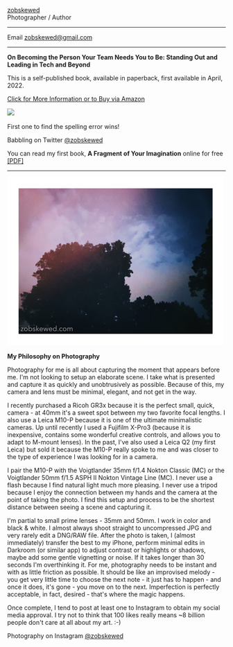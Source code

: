 [zobskewed](http://zobskewed.com)
<br />
Photographer / Author

<hr />

Email [zobskewed@gmail.com](mailto:zobskewed@gmail.com)

<hr />

<b>On Becoming the Person Your Team Needs You to Be: Standing Out and Leading in Tech and Beyond</b>

This is a self-published book, available in paperback, first available in April, 2022. 

[Click for More Information or to Buy via Amazon](http://www.amazon.com/dp/B09WQDWTZJ/ref=nosim?tag=zobskewed01-20)

[<img src="https://images-na.ssl-images-amazon.com/images/I/31q-MSswEoL._SX331_BO1,204,203,200_.jpg" height="300" />](http://www.amazon.com/dp/B09WQDWTZJ/ref=nosim?tag=zobskewed01-20)

First one to find the spelling error wins!

Babbling on Twitter [@zobskewed](http://twitter.com/zobskewed)

You can read my first book, <b>A Fragment of Your Imagination</b> online for free [[PDF]](https://vintageapple.org/macprogramming/pdf/A_Fragment_Of_Your_Imagination_1995.pdf)

<hr />

<!--![colorful_trees_and_sky_small.jpg](colorful_trees_and_sky_small.jpg)-->
<img src="colorful_trees_and_sky_small.jpg" width="500" />

<b>My Philosophy on Photography</b>

Photography for me is all about capturing the moment that appears before me. I'm not looking to setup an elaborate scene. I take what is presented and capture it as quickly and unobtrusively as possible. Because of this, my camera and lens must be minimal, elegant, and not get in the way.

I recently purchased a Ricoh GR3x because it is the perfect small, quick, camera - at 40mm it's a sweet spot between my two favorite focal lengths. I also use a Leica M10-P because it is one of the ultimate minimalistic cameras. Up until recently I used a Fujifilm X-Pro3 (because it is inexpensive, contains some wonderful creative controls, and allows you to adapt to M-mount lenses).  In the past, I've also used a Leica Q2 (my first Leica) but sold it because the M10-P really spoke to me and was closer to the type of experience I was looking for in a camera.

I pair the M10-P with the Voigtlander 35mm f/1.4 Nokton Classic (MC) or the Voigtlander 50mm f/1.5 ASPH II Nokton Vintage Line (MC). I never use a flash because I find natural light much more pleasing. I never use a tripod because I enjoy the connection between my hands and the camera at the point of taking the photo. I find this setup and process to be the shortest distance between seeing a scene and capturing it.

I'm partial to small prime lenses - 35mm and 50mm. I work in color and black & white. I almost always shoot straight to uncompressed JPG and very rarely edit a DNG/RAW file. After the photo is taken, I (almost immediately) transfer the best to my iPhone, perform minimal edits in Darkroom (or similar app) to adjust contrast or highlights or shadows, maybe add some gentle vignetting or noise. If it takes longer than 30 seconds I'm overthinking it. For me, photography needs to be instant and with as little friction as possible. It should be like an improvised melody - you get very little time to choose the next note - it just has to happen - and once it does, it's gone - you move on to the next. Imperfection is perfectly acceptable, in fact, desired - that's where the magic happens.

Once complete, I tend to post at least one to Instagram to obtain my social media approval. I try not to think that 100 likes really means ~8 billion people don't care at all about my art. :-)

Photography on Instagram [@zobskewed](http://instagram.zobskewed.com/)

<!--
[Visit Amazon](https://www.amazon.com/?&_encoding=UTF8&tag=zobskewed-20&linkCode=ur2&linkId=89d99b8bc966b26db86a1e808a43a895&camp=1789&creative=9325)
-->
